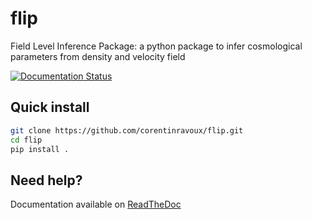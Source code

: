 # flip
Field Level Inference Package: a python package to infer cosmological parameters from density and velocity field

[![Documentation Status](https://readthedocs.org/projects/flip/badge/?version=latest)](https://flip.readthedocs.io/en/latest/?badge=latest)

## Quick install
```bash
git clone https://github.com/corentinravoux/flip.git
cd flip
pip install .
```

## Need help?
Documentation available on [ReadTheDoc](https://flip.readthedocs.io/) 
